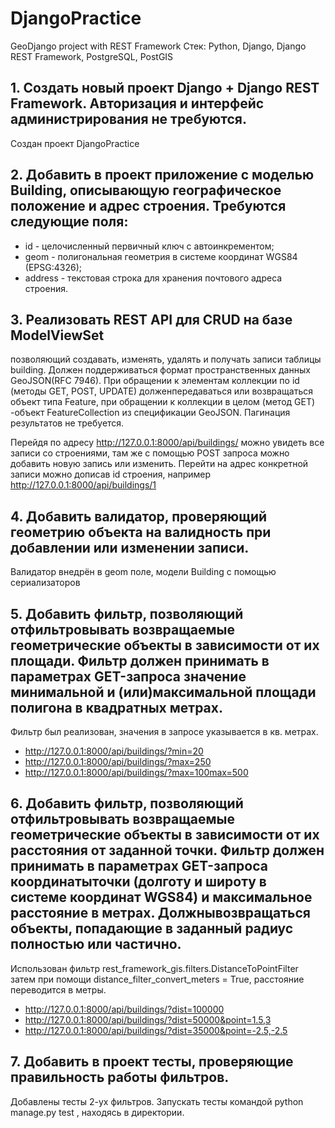 # DjangoPractice
GeoDjango project with REST Framework
Стек: Python, Django, Django REST Framework, PostgreSQL, PostGIS


## 1. Создать новый проект Django + Django REST Framework. Авторизация и интерфейс администрирования не требуются.
Создан проект DjangoPractice
## 2. Добавить в проект приложение с моделью Building, описывающую географическое положение и адрес строения. Требуются следующие поля:
- id - целочисленный первичный ключ с автоинкрементом;
- geom - полигональная геометрия в системе координат WGS84 (EPSG:4326);
- address - текстовая строка для хранения почтового адреса строения.
## 3. Реализовать REST API для CRUD на базе ModelViewSet
позволяющий создавать, изменять, удалять и получать записи таблицы building. Должен поддерживаться формат пространственных данных GeoJSON(RFC 7946). При обращении к элементам коллекции по id (методы GET, POST, UPDATE) долженпередаваться или возвращаться объект типа Feature, при обращении к коллекции в целом (метод GET) -объект FeatureCollection из спецификации GeoJSON. Пагинация результатов не требуется.

Перейдя по адресу http://127.0.0.1:8000/api/buildings/ можно увидеть все записи со строениями, там же с помощью POST запроса можно добавить новую запись или изменить.
Перейти на адрес конкретной записи можно дописав id строения, например http://127.0.0.1:8000/api/buildings/1
## 4. Добавить валидатор, проверяющий геометрию объекта на валидность при добавлении или изменении записи.
Валидатор внедрён в geom поле, модели Building с помощью сериализаторов
## 5. Добавить фильтр, позволяющий отфильтровывать возвращаемые геометрические объекты в зависимости от их площади. Фильтр должен принимать в параметрах GET-запроса значение минимальной и (или)максимальной площади полигона в квадратных метрах.
Фильтр был реализован, значения в запросе указывается в кв. метрах.
- http://127.0.0.1:8000/api/buildings/?min=20
- http://127.0.0.1:8000/api/buildings/?max=250
- http://127.0.0.1:8000/api/buildings/?max=100max=500
## 6. Добавить фильтр, позволяющий отфильтровывать возвращаемые геометрические объекты в зависимости от их расстояния от заданной точки. Фильтр должен принимать в параметрах GET-запроса координатыточки (долготу и широту в системе координат WGS84) и максимальное расстояние в метрах. Должнывозвращаться объекты, попадающие в заданный радиус полностью или частично.
Использован фильтр rest_framework_gis.filters.DistanceToPointFilter затем при помощи distance_filter_convert_meters = True, расстояние переводится в метры.

- http://127.0.0.1:8000/api/buildings/?dist=100000
- http://127.0.0.1:8000/api/buildings/?dist=50000&point=1.5,3
- http://127.0.0.1:8000/api/buildings/?dist=35000&point=-2.5,-2.5
## 7. Добавить в проект тесты, проверяющие правильность работы фильтров.
Добавлены тесты 2-ух фильтров. Запускать тесты командой python manage.py test , находясь в директории.
